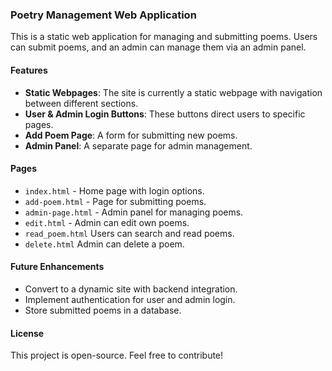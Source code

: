 ### Poetry Management Web Application

This is a static web application for managing and submitting poems. Users can submit poems, and an admin can manage them via an admin panel.

#### Features
- **Static Webpages**: The site is currently a static webpage with navigation between different sections.
- **User & Admin Login Buttons**: These buttons direct users to specific pages.
- **Add Poem Page**: A form for submitting new poems.
- **Admin Panel**: A separate page for admin management.

#### Pages
- `index.html` - Home page with login options.
- `add-poem.html` - Page for submitting poems.
- `admin-page.html` - Admin panel for managing poems.
- `edit.html` - Admin can edit own poems.
- `read_poem.html` Users can search and read poems.
- `delete.html` Admin can delete a poem.


#### Future Enhancements
- Convert to a dynamic site with backend integration.
- Implement authentication for user and admin login.
- Store submitted poems in a database.

#### License
This project is open-source. Feel free to contribute!

